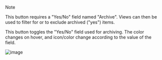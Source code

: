 > [!NOTE]
> This button requires a "Yes/No" field named "Archive". Views can then be used to filter for or to exclude archived ("yes") items.

This button toggles the "Yes/No" field used for archiving. The color changes on hover, and icon/color change according to the value of the field.

![image](https://github.com/aolson28/Microsoft-List-and-Power-Automate/assets/123501344/e1aef057-e870-4e09-8e83-36e6806cbd27)

